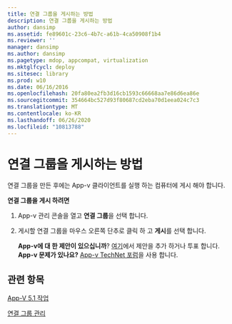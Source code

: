 ```yaml
---
title: 연결 그룹을 게시하는 방법
description: 연결 그룹을 게시하는 방법
author: dansimp
ms.assetid: fe89601c-23c6-4b7c-a61b-4ca50908f1b4
ms.reviewer: ''
manager: dansimp
ms.author: dansimp
ms.pagetype: mdop, appcompat, virtualization
ms.mktglfcycl: deploy
ms.sitesec: library
ms.prod: w10
ms.date: 06/16/2016
ms.openlocfilehash: 20fa80ea2fb3d16cb1593c66668aa7e86d6ea86e
ms.sourcegitcommit: 354664bc527d93f80687cd2eba70d1eea024c7c3
ms.translationtype: MT
ms.contentlocale: ko-KR
ms.lasthandoff: 06/26/2020
ms.locfileid: "10813788"
---
```

# 연결 그룹을 게시하는 방법


연결 그룹을 만든 후에는 App-v 클라이언트를 실행 하는 컴퓨터에 게시 해야 합니다.

**연결 그룹을 게시 하려면**

1.  App-v 관리 콘솔을 열고 **연결 그룹**을 선택 합니다.

2.  게시할 연결 그룹을 마우스 오른쪽 단추로 클릭 하 고 **게시**를 선택 합니다.

    **App-v에 대 한 제안이 있으십니까**? [여기](http://appv.uservoice.com/forums/280448-microsoft-application-virtualization)에서 제안을 추가 하거나 투표 합니다. **App-v 문제가 있나요?** [App-v TechNet 포럼](https://social.technet.microsoft.com/Forums/home?forum=mdopappv)을 사용 합니다.

## 관련 항목


[App-V 5.1 작업](operations-for-app-v-51.md)

[연결 그룹 관리](managing-connection-groups51.md)

 

 





